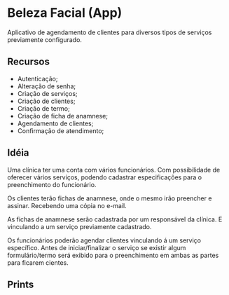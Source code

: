 # Beleza Facial (App)

Aplicativo de agendamento de clientes para diversos tipos de serviços previamente configurado.

## Recursos

- Autenticação;
- Alteração de senha;
- Criação de serviços;
- Criação de clientes;
- Criação de termo;
- Criação de ficha de anamnese;
- Agendamento de clientes;
- Confirmação de atendimento;

## Idéia

Uma clínica ter uma conta com vários funcionários. Com possibilidade de oferecer vários serviços, podendo cadastrar especificações para o preenchimento do funcionário.

Os clientes terão fichas de anamnese, onde o mesmo irão preencher e assinar. Recebendo uma cópia no e-mail.

As fichas de anamnese serão cadastrada por um responsável da clínica. E vinculando a um serviço previamente cadastrado.

Os funcionários poderão agendar clientes vinculando á um serviço específico. Antes de iniciar/finalizar o serviço se existir algum formulário/termo será exibido para o preenchimento em ambas as partes para ficarem cientes.

## Prints
